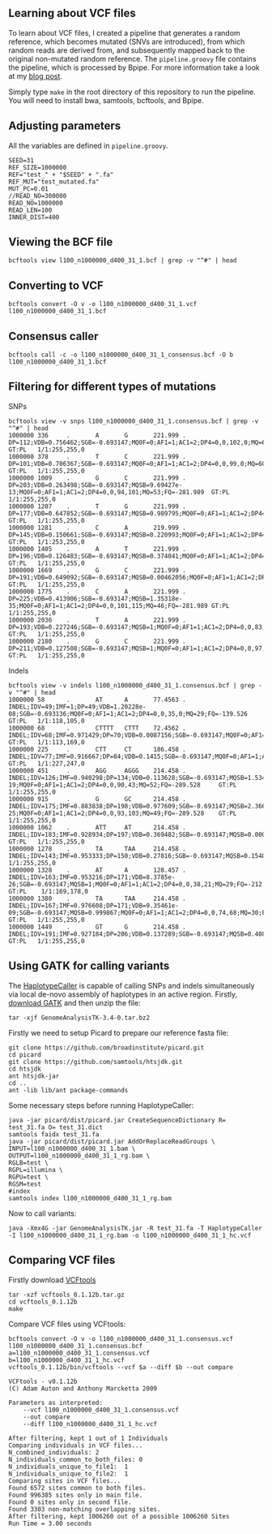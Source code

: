 Learning about VCF files
------------------------

To learn about VCF files, I created a pipeline that generates a random reference, which becomes mutated (SNVs are introduced), from which random reads are derived from, and subsequently mapped back to the original non-mutated random reference. The ```pipeline.groovy``` file contains the pipeline, which is processed by Bpipe. For more information take a look at my [blog post](http://davetang.org/muse/2015/06/04/paired-end-alignment-using-bpipe/).

Simply type ```make``` in the root directory of this repository to run the pipeline. You will need to install bwa, samtools, bcftools, and Bpipe.

Adjusting parameters
--------------------

All the variables are defined in ```pipeline.groovy```.

```
SEED=31
REF_SIZE=1000000
REF="test_" + "$SEED" + ".fa"
REF_MUT="test_mutated.fa"
MUT_PC=0.01
//READ_NO=300000
READ_NO=1000000
READ_LEN=100
INNER_DIST=400
```

Viewing the BCF file
-------------------

```
bcftools view l100_n1000000_d400_31_1.bcf | grep -v "^#" | head
```

Converting to VCF
-----------------

```
bcftools convert -O v -o l100_n1000000_d400_31_1.vcf l100_n1000000_d400_31_1.bcf
```

Consensus caller
----------------

```
bcftools call -c -o l100_n1000000_d400_31_1_consensus.bcf -O b l100_n1000000_d400_31_1.bcf
```

Filtering for different types of mutations
------------------------------------------

SNPs

```
bcftools view -v snps l100_n1000000_d400_31_1.consensus.bcf | grep -v "^#" | head
1000000 336     .       A       G       221.999 .       DP=112;VDB=0.756462;SGB=-0.693147;MQ0F=0;AF1=1;AC1=2;DP4=0,0,102,0;MQ=60;FQ=-281.989    GT:PL   1/1:255,255,0
1000000 378     .       T       C       221.999 .       DP=101;VDB=0.706367;SGB=-0.693147;MQ0F=0;AF1=1;AC1=2;DP4=0,0,99,0;MQ=60;FQ=-281.989     GT:PL   1/1:255,255,0
1000000 1009    .       G       C       221.999 .       DP=203;VDB=0.263498;SGB=-0.693147;MQSB=9.69427e-13;MQ0F=0;AF1=1;AC1=2;DP4=0,0,94,101;MQ=53;FQ=-281.989  GT:PL   1/1:255,255,0
1000000 1207    .       T       G       221.999 .       DP=177;VDB=0.647852;SGB=-0.693147;MQSB=0.989795;MQ0F=0;AF1=1;AC1=2;DP4=0,0,94,79;MQ=60;FQ=-281.989      GT:PL   1/1:255,255,0
1000000 1281    .       C       A       219.999 .       DP=145;VDB=0.150661;SGB=-0.693147;MQSB=0.220993;MQ0F=0;AF1=1;AC1=2;DP4=0,0,64,79;MQ=48;FQ=-281.989      GT:PL   1/1:253,255,0
1000000 1405    .       A       T       221.999 .       DP=196;VDB=0.126483;SGB=-0.693147;MQSB=0.374041;MQ0F=0;AF1=1;AC1=2;DP4=0,0,104,89;MQ=40;FQ=-281.989     GT:PL   1/1:255,255,0
1000000 1669    .       G       C       221.999 .       DP=191;VDB=0.649092;SGB=-0.693147;MQSB=0.00462056;MQ0F=0;AF1=1;AC1=2;DP4=0,0,108,73;MQ=57;FQ=-281.989   GT:PL   1/1:255,255,0
1000000 1775    .       C       A       221.999 .       DP=225;VDB=0.413906;SGB=-0.693147;MQSB=1.35318e-35;MQ0F=0;AF1=1;AC1=2;DP4=0,0,101,115;MQ=46;FQ=-281.989 GT:PL   1/1:255,255,0
1000000 2036    .       T       A       221.999 .       DP=193;VDB=0.227246;SGB=-0.693147;MQSB=1;MQ0F=0;AF1=1;AC1=2;DP4=0,0,83,98;MQ=60;FQ=-281.989     GT:PL   1/1:255,255,0
1000000 2180    .       G       C       221.999 .       DP=211;VDB=0.127508;SGB=-0.693147;MQSB=1;MQ0F=0;AF1=1;AC1=2;DP4=0,0,97,105;MQ=60;FQ=-281.989    GT:PL   1/1:255,255,0
```

Indels

```
bcftools view -v indels l100_n1000000_d400_31_1.consensus.bcf | grep -v "^#" | head
1000000 58      .       AT      A       77.4563 .       INDEL;IDV=49;IMF=1;DP=49;VDB=1.20228e-08;SGB=-0.693136;MQ0F=0;AF1=1;AC1=2;DP4=0,0,35,0;MQ=29;FQ=-139.526        GT:PL   1/1:118,105,0
1000000 68      .       CTTTT   CTTT    72.4562 .       INDEL;IDV=68;IMF=0.971429;DP=70;VDB=0.0087156;SGB=-0.693147;MQ0F=0;AF1=1;AC1=2;DP4=0,0,56,0;MQ=37;FQ=-203.527   GT:PL   1/1:113,169,0
1000000 225     .       CTT     CT      186.458 .       INDEL;IDV=77;IMF=0.916667;DP=84;VDB=0.1415;SGB=-0.693147;MQ0F=0;AF1=1;AC1=2;DP4=0,0,82,0;MQ=60;FQ=-281.528      GT:PL   1/1:227,247,0
1000000 451     .       AGG     AGGG    214.458 .       INDEL;IDV=126;IMF=0.940298;DP=134;VDB=0.113628;SGB=-0.693147;MQSB=1.53453e-19;MQ0F=0;AF1=1;AC1=2;DP4=0,0,90,43;MQ=52;FQ=-289.528     GT:PL   1/1:255,255,0
1000000 915     .       G       GC      214.458 .       INDEL;IDV=175;IMF=0.883838;DP=198;VDB=0.977609;SGB=-0.693147;MQSB=2.36671e-25;MQ0F=0;AF1=1;AC1=2;DP4=0,0,93,103;MQ=49;FQ=-289.528    GT:PL   1/1:255,255,0
1000000 1062    .       ATT     AT      214.458 .       INDEL;IDV=183;IMF=0.928934;DP=197;VDB=0.369482;SGB=-0.693147;MQSB=0.000483862;MQ0F=0;AF1=1;AC1=2;DP4=0,0,98,94;MQ=56;FQ=-289.528     GT:PL   1/1:255,255,0
1000000 1278    .       TA      TAA     214.458 .       INDEL;IDV=143;IMF=0.953333;DP=150;VDB=0.27816;SGB=-0.693147;MQSB=0.154055;MQ0F=0;AF1=1;AC1=2;DP4=0,0,67,79;MQ=48;FQ=-289.528GT:PL    1/1:255,255,0
1000000 1328    .       AT      A       128.457 .       INDEL;IDV=163;IMF=0.953216;DP=171;VDB=8.3785e-26;SGB=-0.693147;MQSB=1;MQ0F=0;AF1=1;AC1=2;DP4=0,0,38,21;MQ=29;FQ=-212.527    GT:PL    1/1:169,178,0
1000000 1380    .       TA      TAA     214.458 .       INDEL;IDV=167;IMF=0.976608;DP=171;VDB=9.35461e-09;SGB=-0.693147;MQSB=0.999867;MQ0F=0;AF1=1;AC1=2;DP4=0,0,74,68;MQ=30;FQ=-289.528     GT:PL   1/1:255,255,0
1000000 1449    .       GT      G       214.458 .       INDEL;IDV=191;IMF=0.927184;DP=206;VDB=0.137289;SGB=-0.693147;MQSB=0.408104;MQ0F=0;AF1=1;AC1=2;DP4=0,0,92,100;MQ=48;FQ=-289.528       GT:PL   1/1:255,255,0
```

Using GATK for calling variants
-------------------------------

The [HaplotypeCaller](https://www.broadinstitute.org/gatk/gatkdocs/org_broadinstitute_gatk_tools_walkers_haplotypecaller_HaplotypeCaller.php) is capable of calling SNPs and indels simultaneously via local de-novo assembly of haplotypes in an active region. Firstly, [download GATK](https://www.broadinstitute.org/gatk/download/) and then unzip the file:


```
tar -xjf GenomeAnalysisTK-3.4-0.tar.bz2
```

Firstly we need to setup Picard to prepare our reference fasta file:

```
git clone https://github.com/broadinstitute/picard.git
cd picard
git clone https://github.com/samtools/htsjdk.git
cd htsjdk
ant htsjdk-jar
cd ..
ant -lib lib/ant package-commands
```

Some necessary steps before running HaplotypeCaller:

```
java -jar picard/dist/picard.jar CreateSequenceDictionary R= test_31.fa O= test_31.dict
samtools faidx test_31.fa
java -jar picard/dist/picard.jar AddOrReplaceReadGroups \
INPUT=l100_n1000000_d400_31_1.bam \
OUTPUT=l100_n1000000_d400_31_1_rg.bam \
RGLB=test \
RGPL=illumina \
RGPU=test \
RGSM=test
#index
samtools index l100_n1000000_d400_31_1_rg.bam
```

Now to call variants:

```
java -Xmx4G -jar GenomeAnalysisTK.jar -R test_31.fa -T HaplotypeCaller -I l100_n1000000_d400_31_1_rg.bam -o l100_n1000000_d400_31_1_hc.vcf
```

Comparing VCF files
-------------------

Firstly download [VCFtools](http://sourceforge.net/projects/vcftools/files/)

```
tar -xzf vcftools_0.1.12b.tar.gz 
cd vcftools_0.1.12b
make
```

Compare VCF files using VCFtools:

```
bcftools convert -O v -o l100_n1000000_d400_31_1.consensus.vcf l100_n1000000_d400_31_1.consensus.bcf
a=l100_n1000000_d400_31_1.consensus.vcf
b=l100_n1000000_d400_31_1_hc.vcf
vcftools_0.1.12b/bin/vcftools --vcf $a --diff $b --out compare

VCFtools - v0.1.12b
(C) Adam Auton and Anthony Marcketta 2009

Parameters as interpreted:
	--vcf l100_n1000000_d400_31_1.consensus.vcf
	--out compare
	--diff l100_n1000000_d400_31_1_hc.vcf

After filtering, kept 1 out of 1 Individuals
Comparing individuals in VCF files...
N_combined_individuals:	2
N_individuals_common_to_both_files:	0
N_individuals_unique_to_file1:	1
N_individuals_unique_to_file2:	1
Comparing sites in VCF files...
Found 6572 sites common to both files.
Found 996385 sites only in main file.
Found 0 sites only in second file.
Found 3303 non-matching overlapping sites.
After filtering, kept 1006260 out of a possible 1006260 Sites
Run Time = 3.00 seconds
```
